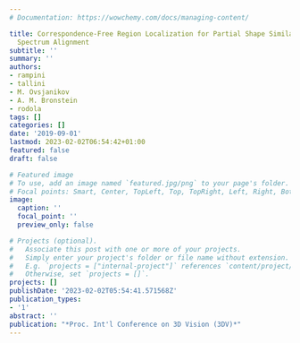 ```yaml
---
# Documentation: https://wowchemy.com/docs/managing-content/

title: Correspondence-Free Region Localization for Partial Shape Similarity via Hamiltonian
  Spectrum Alignment
subtitle: ''
summary: ''
authors:
- rampini
- tallini
- M. Ovsjanikov
- A. M. Bronstein
- rodola
tags: []
categories: []
date: '2019-09-01'
lastmod: 2023-02-02T06:54:42+01:00
featured: false
draft: false

# Featured image
# To use, add an image named `featured.jpg/png` to your page's folder.
# Focal points: Smart, Center, TopLeft, Top, TopRight, Left, Right, BottomLeft, Bottom, BottomRight.
image:
  caption: ''
  focal_point: ''
  preview_only: false

# Projects (optional).
#   Associate this post with one or more of your projects.
#   Simply enter your project's folder or file name without extension.
#   E.g. `projects = ["internal-project"]` references `content/project/deep-learning/index.md`.
#   Otherwise, set `projects = []`.
projects: []
publishDate: '2023-02-02T05:54:41.571568Z'
publication_types:
- '1'
abstract: ''
publication: "*Proc. Int'l Conference on 3D Vision (3DV)*"
---
```

